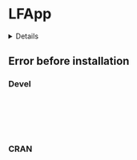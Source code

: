 # LFApp

<details>

* Version: 
* GitHub: https://github.com/RinteRface/shinyMobile
* Source code: NA
* Number of recursive dependencies: 0

</details>

## Error before installation

### Devel

```






```
### CRAN

```






```
